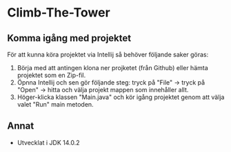# Climb-The-Tower

## Komma igång med projektet
För att kunna köra projektet via Intellij så behöver följande saker göras:

1. Börja med att antingen klona ner projketet (från Github) eller hämta projektet som en Zip-fil.
2. Öpnna Intellij och sen gör följande steg: tryck på "File" -> tryck på "Open" -> hitta och välja projekt mappen som innehåller allt. 
3. Höger-klicka klassen "Main.java" och kör igång projektet genom att välja valet "Run" main metoden.

## Annat

- Utvecklat i JDK 14.0.2

